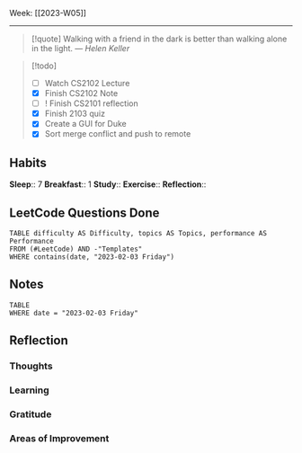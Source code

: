 Week: [[2023-W05]]
- - -
>[!quote]
> Walking with a friend in the dark is better than walking alone in the light.
> — <cite>Helen Keller</cite>

>[!todo]
>- [ ] Watch CS2102 Lecture
>- [x] Finish CS2102 Note
>- [ ] ! Finish CS2101 reflection
>- [x] Finish 2103 quiz
>- [x] Create a GUI for Duke
>- [x] Sort merge conflict and push to remote


## Habits
**Sleep**:: 7
**Breakfast**:: 1
**Study**:: 
**Exercise**:: 
**Reflection**:: 

## LeetCode Questions Done
```dataview
TABLE difficulty AS Difficulty, topics AS Topics, performance AS Performance
FROM (#LeetCode) AND -"Templates"
WHERE contains(date, "2023-02-03 Friday") 
```

## Notes
```dataview
TABLE
WHERE date = "2023-02-03 Friday"
```

## Reflection
### Thoughts 
### Learning 
### Gratitude
### Areas of Improvement